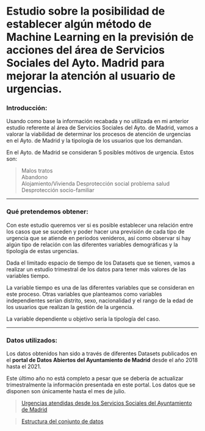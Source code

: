 # Estudio sobre la posibilidad de establecer algún método de Machine Learning en la previsión de acciones del área de Servicios Sociales del Ayto. Madrid para mejorar la atención al usuario de __urgencias__.

### Introducción:

Usando como base la información recabada y no utilizada en mi anterior estudio referente al área de Servicios Sociales del Ayto. de Madrid, vamos a valorar la viabilidad de determinar los procesos de atención de urgencias en el Ayto. de Madrid y la tipología de los usuarios que los demandan.

En el Ayto. de Madrid se consideran 5 posibles mótivos de urgencia. Estos son:

  >Malos tratos       
  >Abandono  
  >Alojamiento/Vivienda
  >Desprotección social problema salud  
  >Desprotección socio-familiar 


---

### Qué pretendemos obtener: 

Con este estudio queremos ver si es posible establecer una relación entre los casos que se suceden y poder hacer una previsión de cada tipo de urgencia que se atiende en periodos venideros, así como observar si hay algún tipo de relación con las diferentes variables demográficas y la tipología de estas urgencias.

Dada el limitado espacio de tiempo de los Datasets que se tienen, vamos a realizar un estudio trimestral de los datos para tener más valores de las variables tiempo.

La variable tiempo es una de las diferentes variables que se consideran en este proceso. Otras variables que planteamos como variables independientes serían distrito, sexo, nacionalidad y el rango de la edad de los usuarios que realizan la gestión de la urgencia.

La variable dependiente u objetivo sería la tipología del caso.


***

### Datos utilizados:
Los datos obtenidos han sido a través de diferentes Datasets publicados en el __portal de Datos Abiertos del Ayuntamiento de Madrid__ desde  el año  2018 hasta el 2021.

Este último año no está completo a pesar que se debería de actualizar trimestralmente la información presentada en este portal. Los datos que se disponen son únicamente hasta el mes de julio.
  >[Urgencias atendidas desde los Servicios Sociales del Ayuntamiento de Madrid][Data_1]

  >[Estructura del conjunto de datos][Data_2]



[Data_1]:https://datos.madrid.es/portal/site/egob/menuitem.c05c1f754a33a9fbe4b2e4b284f1a5a0/?vgnextoid=0b006dace9578610VgnVCM1000001d4a900aRCRD&vgnextchannel=374512b9ace9f310VgnVCM100000171f5a0aRCRD&vgnextfmt=default
[Data_2]:https://datos.madrid.es/FWProjects/egob/Catalogo/SociedadBienestar/Ficheros/Estructura_DS_Urgencias_Centros_Servicios_Sociales.pdf



